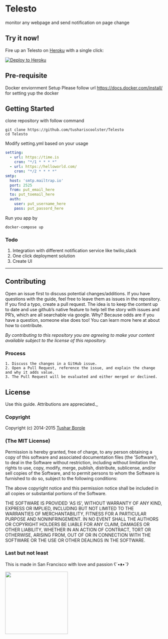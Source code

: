 # Telesto
monitor any webpage and send notification on page change

## Try it now!

Fire up an Telesto on [Heroku](https://www.heroku.com/) with a single click:

[![Deploy to Heroku](https://www.herokucdn.com/deploy/button.svg)](https://heroku.com/deploy)

## Pre-requisite
 Docker enviornment Setup
Please follow url https://docs.docker.com/install/ for setting yup the docker

## Getting Started
clone repository with follow command
```shell
git clone https://github.com/tushariscoolster/Telesto
cd Telesto
```

Modify setting.yml based on your usage

```yaml
setting:
  - url: https://time.is
    cron: "*/1 * * * *"
  - url: https://helloworld.com/
    cron: "*/2 * * * *"
smtp:
  host: 'smtp.mailtrap.io'
  port: 2525
  from: put_email_here
  to: put_toemail_here
  auth:
    user: put_username_here
    pass: put_passord_here
```

Run you app by

```shell
docker-compose up
```

### Todo

1. Integration with different notification service like twilio,slack
2. One click deployment solution
3. Create UI


----------

## Contributing

Open an issue first to discuss potential changes/additions. If you have questions with the guide, feel free to leave them as issues in the repository. If you find a typo, create a pull request. The idea is to keep the content up to date and use github’s native feature to help tell the story with issues and PR’s, which are all searchable via google. Why? Because odds are if you have a question, someone else does too! You can learn more here at about how to contribute.

*By contributing to this repository you are agreeing to make your content available subject to the license of this repository.*

### Process
    1. Discuss the changes in a GitHub issue.
    2. Open a Pull Request, reference the issue, and explain the change and why it adds value.
    3. The Pull Request will be evaluated and either merged or declined.

## License

 Use this guide. Attributions are appreciated._

### Copyright

Copyright (c) 2014-2015 [Tushar Borole](http://www.tusharborole.com)

### (The MIT License)
Permission is hereby granted, free of charge, to any person obtaining
a copy of this software and associated documentation files (the
'Software'), to deal in the Software without restriction, including
without limitation the rights to use, copy, modify, merge, publish,
distribute, sublicense, and/or sell copies of the Software, and to
permit persons to whom the Software is furnished to do so, subject to
the following conditions:

The above copyright notice and this permission notice shall be
included in all copies or substantial portions of the Software.

THE SOFTWARE IS PROVIDED 'AS IS', WITHOUT WARRANTY OF ANY KIND,
EXPRESS OR IMPLIED, INCLUDING BUT NOT LIMITED TO THE WARRANTIES OF
MERCHANTABILITY, FITNESS FOR A PARTICULAR PURPOSE AND NONINFRINGEMENT.
IN NO EVENT SHALL THE AUTHORS OR COPYRIGHT HOLDERS BE LIABLE FOR ANY
CLAIM, DAMAGES OR OTHER LIABILITY, WHETHER IN AN ACTION OF CONTRACT,
TORT OR OTHERWISE, ARISING FROM, OUT OF OR IN CONNECTION WITH THE
SOFTWARE OR THE USE OR OTHER DEALINGS IN THE SOFTWARE.

### Last but not least
This is made in San Francisco with love and passion  ʕ´•ᴥ•`ʔ

<a href="../../" target="_blank"><img src="https://upload.wikimedia.org/wikipedia/en/thumb/a/a4/Flag_of_the_United_States.svg/440px-Flag_of_the_United_States.svg.png" height="200"></a>

